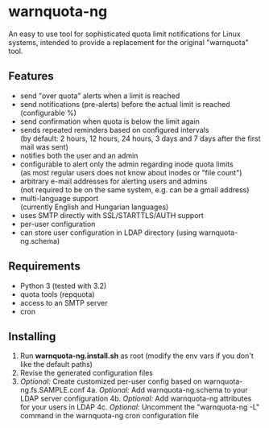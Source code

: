 # warnquota-ng
An easy to use tool for sophisticated quota limit notifications for Linux systems, intended to provide a replacement for the original "warnquota" tool.

## Features
 - send "over quota" alerts when a limit is reached
 - send notifications (pre-alerts) before the actual limit is reached (configurable %)
 - send confirmation when quota is below the limit again
 - sends repeated reminders based on configured intervals \
 (by default: 2 hours, 12 hours, 24 hours, 3 days and 7 days after the first mail was sent)
 - notifies both the user and an admin
 - configurable to alert only the admin regarding inode quota limits \
 (as most regular users does not know about inodes or "file count")
 - arbitrary e-mail addresses for alerting users and admins \
   (not required to be on the same system, e.g. can be a gmail address)
 - multi-language support \
   (currently English and Hungarian languages)
 - uses SMTP directly with SSL/STARTTLS/AUTH support
 - per-user configuration
 - can store user configuration in LDAP directory (using warnquota-ng.schema)

## Requirements
 - Python 3 (tested with 3.2)
 - quota tools (repquota)
 - access to an SMTP server
 - cron

## Installing
 1. Run **warnquota-ng.install.sh** as root (modify the env vars if you don't like the default paths)
 2. Revise the generated configuration files
 3. *Optional:* Create customized per-user config based on warnquota-ng.fs.SAMPLE.conf
 4a. *Optional:* Add warnquota-ng.schema to your LDAP server configuration
 4b. *Optional:* Add warnquota-ng attributes for your users in LDAP
 4c. *Optional:* Uncomment the "warnquota-ng -L" command in the warnquota-ng cron configuration file
